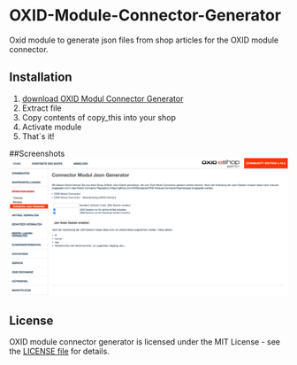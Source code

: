 # OXID-Module-Connector-Generator
Oxid module to generate json files from shop articles for the OXID module connector.

## Installation

1. [download OXID Modul Connector Generator](https://github.com/Alpha-Sys/OXID-Module-Connector-Generator/archive/master.zip)
2. Extract file
3. Copy contents of copy_this into your shop
3. Activate module
4. That´s it!

##Screenshots
![OXID module connector generator](omcgenerator_admin1.png)

## License
OXID module connector generator is licensed under the MIT License - see the [LICENSE file](https://github.com/Alpha-Sys/OXID-Module-Connector-Generator/blob/master/LICENSE) for details.

